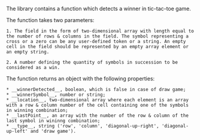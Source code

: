 
The library contains a function which detects a winner in tic-tac-toe game.  

The function takes two parameters:  

    1. The field in the form of two-dimensional array with length equal to the number of rows & columns in the field. The symbol representing a cross or a zero can be any user-defined token or a string. An empty cell in the field should be represented by an empty array element or an empty string.  

    2. A number defining the quantity of symbols in succession to be considered as a win.  

The function returns an object with the following properties:

    * __winnerDetected__, boolean, which is false in case of draw game;  
    * __winnerSymbol__, number or string;  
    * __location__, two-dimensional array where each element is an array with a row & column number of the cell containing one of the symbols in winning combination;  
    * __lastPoint__, an array with the number of the row & column of the last symbol in wininng combination;  
    * __type__, string ('row', 'column', 'diagonal-up-right', 'diagonal-up-left' and 'draw game').
